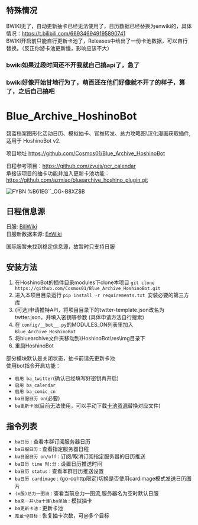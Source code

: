 ## 特殊情况
BWIKI无了，自动更新抽卡已经无法使用了，日历数据已经替换为enwiki的，具体情况：https://t.bilibili.com/669346949195890741    
BWIKI开启前只能自行更新卡池了，Releases中给出了一份卡池数据，可以自行替换。（反正你游卡池更新慢，影响应该不大）
### bwiki如果过段时间还不开我就自己搞api了，急了
### bwiki好像开始甘地行为了，萌百还在他们好像就不开了的样子，算了，之后自己搞吧

# Blue_Archive_HoshinoBot
碧蓝档案图形化活动日历、模拟抽卡、官推转发、总力攻略图\汉化漫画获取插件, 适用于 HoshinoBot v2.  

项目地址 https://github.com/Cosmos01/Blue_Archive_HoshinoBot  

日程参考项目：https://github.com/zyujs/pcr_calendar  
承接该项目的抽卡功能并加入更新卡池功能：https://github.com/azmiao/bluearchive_hoshino_plugin.git

![FYBN %B61EG``_OG~B8XZ$B](https://user-images.githubusercontent.com/37209685/165712652-5b221387-f0cc-41c2-9b6c-9b6b76063ed5.PNG)

## 日程信息源
日服: [BiliWiki](https://wiki.biligame.com/bluearchive/%E9%A6%96%E9%A1%B5)  
日服新数据来源: [EnWiki](https://bluearchive.wiki/wiki/Main_Page)

国际服暂未找到稳定信息源，故暂时只支持日服


## 安装方法

1. 在HoshinoBot的插件目录modules下clone本项目 `git clone https://github.com/Cosmos01/Blue_Archive_HoshinoBot.git`
2. 进入本项目目录运行 `pip install -r requirements.txt `安装必要的第三方库
3. (可选)申请推特API，将项目目录下的twtter-template.json改名为twtter.json，并填入密钥等参数 (具体申请方法自行搜索)
4. 在 `config/__bot__.py`的MODULES_ON列表里加入 `Blue_Archive_HoshinoBot`
5. 将bluearchive文件夹移动到\HoshinoBot\res\img目录下
6. 重启HoshinoBot

部分模块默认是关闭状态，抽卡前请先更新卡池  
使用bot指令开启功能：  
- `启用 ba_twitter`(确认已经填写好密钥再开启)
- `启用 ba_calendar`
- `启用 ba_comic_cn`
- `ba日服日历 on`(必要)
- `ba更新卡池`(目前无法使用，可以手动下载[卡池资源](https://github.com/Cosmos01/Blue_Archive_HoshinoBot/releases)替换对应文件)


## 指令列表
- `ba日历` : 查看本群订阅服务器日历
- `ba日服日历` : 查看指定服务器日程
- `ba日服日历 on/off` : 订阅/取消订阅指定服务器的日历推送
- `ba日历 time 时:分` : 设置日历推送时间
- `ba日历 status` : 查看本群日历推送设置
- `ba日历 cardimage` : (go-cqhttp限定)切换是否使用cardimage模式发送日历图片
- `(x服)总力一图流` : 查看当前总力一图流,服务器名为空时默认日服
- `ba来一井\ba十连\ba单抽` : 模拟抽卡
- `ba更新卡池` : 更新卡池
- `氪金+@目标` : 恢复抽卡次数，可@多个目标

